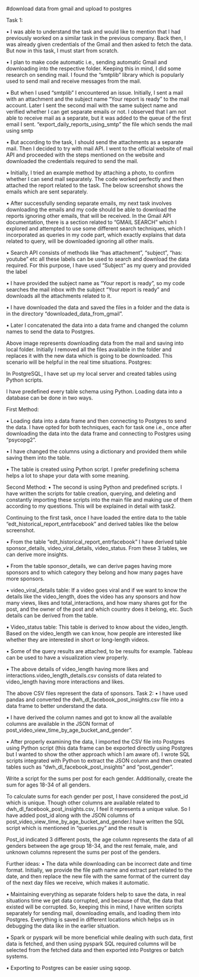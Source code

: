 #download data from gmail and upload to postgres

Task 1: 

•	I was able to understand the task and would like to mention that I had previously worked on a similar task in the previous company. Back then, I was already given credentials of the Gmail and then asked to fetch the data. But now in this task, I must start from scratch.

•	I plan to make code automatic i.e., sending automatic Gmail and downloading into the respective folder. Keeping this in mind, I did some research on sending mail. I found the “smtplib” library which is popularly used to send mail and receive messages from the mail. 

•	But when I used “smtplib” I encountered an issue. Initially, I sent a mail with an attachment and the subject name “Your report is ready” to the mail account. Later I sent the second mail with the same subject name and verified whether I can get separate emails or not. I observed that I am not able to receive mail as a separate, but it was added to the queue of the first email I sent.
  “export_daily_reports_using_smtp” the file which sends the mail using smtp
  
•	But according to the task, I should send the attachments as a separate mail. Then I decided to try with mail API. I went to the official website of mail API and proceeded with the steps mentioned on the website and downloaded the credentials required to send the mail.

•	Initially, I tried an example method by attaching a photo, to confirm whether I can send mail separately. The code worked perfectly and then attached the report related to the task. The below screenshot shows the emails which are sent separately.
 
•	After successfully sending separate emails, my next task involves downloading the emails and my code should be able to download the reports ignoring other emails, that will be received. In the Gmail API documentation, there is a section related to “GMAIL SEARCH” which I explored and attempted to use some different search techniques, which I incorporated as queries in my code part, which exactly explains that data related to query, will be downloaded ignoring all other mails.

•	Search API consists of methods like “has attachment”, “subject”, “has: youtube” etc all these labels can be used to search and download the data required. For this purpose, I have used “Subject” as my query and provided the label 

•	I have provided the subject name as “Your report is ready”, so my code searches the mail inbox with the subject “Your report is ready” and downloads all the attachments related to it.

•	I have downloaded the data and saved the files in a folder and the data is in the directory “downloaded_data_from_gmail”.

•	Later I concatenated the data into a data frame and changed the column names to send the data to Postgres.  

Above image represents downloading data from the mail and saving into local folder. Initially I removed all the files available in the folder and replaces it with the new data which is going to be downloaded. This scenario will be helpful in the real time situations.
Postgres:

In PostgreSQL, I have set up my local server and created tables using Python scripts. 

I have predefined every table schema using Python. Loading data into a database can be done in two ways.

First Method:

•	Loading data into a data frame and then connecting to Postgres to send the data. I have opted for both techniques, each for task one i.e., once after downloading the data into the data frame and connecting to Postgres using “psycopg2”.

•	I have changed the columns using a dictionary and provided them while saving them into the table.

•	The table is created using Python script. I prefer predefining schema helps a lot to shape your data with some meaning.

 Second Method: 
•	The second is using Python and predefined scripts. I have written the scripts for table creation, querying, and deleting and constantly importing these scripts into the main file and making use of them according to my questions. This will be explained in detail with task2.

Continuing to the first task, once I have loaded the entire data to the table “edt_historical_report_entrfacebook” and derived tables like the below screenshot.  

•	From the table “edt_historical_report_entrfacebook” I have derived table sponsor_details, video_viral_details, video_status. From these 3 tables, we can derive more insights.

•	From the table sponsor_details, we can derive pages having more sponsors and to which category they belong and how many pages have more sponsors.

•	video_viral_details table: If a video goes viral and if we want to know the details like the video_length, does the video has any sponsors and how many views, likes and total_interactions, and how many shares got for the post, and the owner of the post and which country does it belong, etc. Such details can be derived from the table.

•	Video_status table: This table is derived to know about the video_length. Based on the video_length we can know, how people are interested like whether they are interested in short or long-length videos.

•	Some of the query results are attached, to be results for example. Tableau can be used to have a visualization view properly.

•	The above details of video_length having more likes and interactions.video_length_details.csv consists of data related to video_length having more interactions and likes.

 The above CSV files represent the data of sponsors.
Task 2:
•	I have used pandas and converted the dwh_dl_facebook_post_insights.csv file into a data frame to better understand the data.

•	I have derived the column names and got to know all the available columns are available in the JSON format of post_video_view_time_by_age_bucket_and_gender”.


•	After properly examining the data, I imported the CSV file into Postgres using Python script (this data frame can be exported directly using Postgres but I wanted to show the other approach which I am aware of). I wrote SQL scripts integrated with Python to extract the JSON column and then created tables such as “dwh_dl_facebook_post_insights” and “post_gender”.

Write a script for the sums per post for each gender. Additionally, create the sum for ages 18-34 of all genders.

To calculate sums for each gender per post, I have considered the post_id which is unique. Though other columns are available related to dwh_dl_facebook_post_insights.csv, I feel it represents a unique value. So I have added post_id along with the JSON columns of post_video_view_time_by_age_bucket_and_gender.I have written the SQL script which is mentioned in “queries.py” and the result is 
 
Post_id indicated 3 different posts, the age column represents the data of all genders between the age group 18-34, and the rest female, male, and unknown columns represent the sums per post of the genders.

Further ideas:
•	The data while downloading can be incorrect date and time format. Initially, we provide the file path name and extract part related to the date, and then replace the new file with the same format of the current day of the next day files we receive, which makes it automatic.

•	Maintaining everything as separate folders help to save the data, in real situations time we get data corrupted, and because of that, the data that existed will be corrupted. So, keeping this in mind, I have written scripts separately for sending mail, downloading emails, and loading them into Postgres. Everything is saved in different locations which helps us in debugging the data like in the earlier situation.

•	Spark or pyspark will be more beneficial while dealing with such data, first data is fetched, and then using pyspark SQL required columns will be selected from the fetched data and then exported into Postgres or batch systems.

•	Exporting to Postgres can be easier using sqoop.
